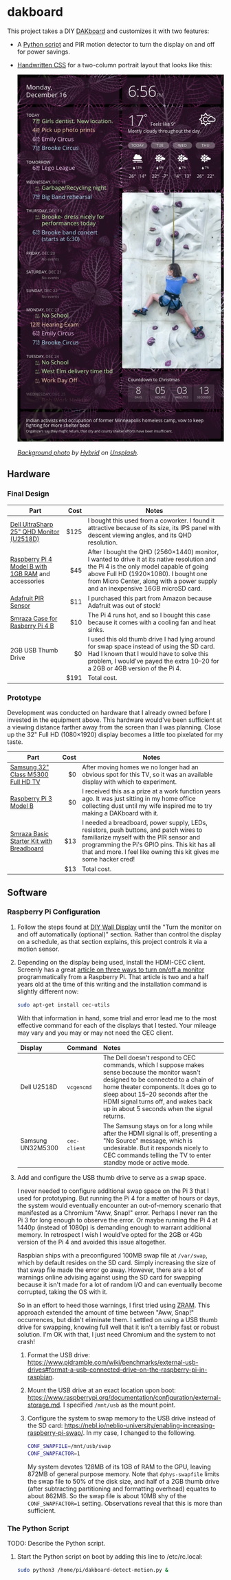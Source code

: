 # dakboard

This project takes a DIY [DAKboard](https://dakboard.com) and customizes it with two features:

-   A [Python script](raspberrypi/dakboard-detect-motion.py) and PIR motion detector to turn the display on and off for power savings.
-   [Handwritten CSS](two-column-portrait.css) for a two-column portrait layout that looks like this:

    ![Screenshot](doc/screenshot.jpg)

    _[Background photo](https://unsplash.com/photos/gE1phX0Lbos) by [Hybrid](https://unsplash.com/@artbyhybrid?utm_medium=referral&utm_campaign=photographer-credit&utm_content=creditBadge) on [Unsplash](https://unsplash.com)._

## Hardware

### Final Design

| Part                                                                                                                                                         |  Cost | Notes                                                                                                                                                                                                                                                                |
| ------------------------------------------------------------------------------------------------------------------------------------------------------------ | ----: | -------------------------------------------------------------------------------------------------------------------------------------------------------------------------------------------------------------------------------------------------------------------- |
| [Dell UltraSharp 25" QHD Monitor (U2518D)](https://www.dell.com/en-us/work/shop/dell-ultrasharp-25-monitor-u2518d/apd/210-amll/monitors-monitor-accessories) | \$125 | I bought this used from a coworker. I found it attractive because of its size, its IPS panel with descent viewing angles, and its QHD resolution.                                                                                                                    |
| [Raspberry Pi 4 Model B with 1GB RAM](https://www.raspberrypi.org/products/raspberry-pi-4-model-b/) and accessories                                          |  \$45 | After I bought the QHD (2560×1440) monitor, I wanted to drive it at its native resolution and the Pi 4 is the only model capable of going above Full HD (1920×1080). I bought one from Micro Center, along with a power supply and an inexpensive 16GB microSD card. |
| [Adafruit PIR Sensor](https://www.adafruit.com/product/189)                                                                                                  |  \$11 | I purchased this part from Amazon because Adafruit was out of stock!                                                                                                                                                                                                 |
| [Smraza Case for Rasberry Pi 4 B](https://www.amazon.com/gp/product/B07VDCT57F/ref=ppx_yo_dt_b_asin_title_o04_s01?ie=UTF8&psc=1)                             |  \$10 | The Pi 4 runs hot, and so I bought this case because it comes with a cooling fan and heat sinks.                                                                                                                                                                     |
| 2GB USB Thumb Drive                                                                                                                                          |   \$0 | I used this old thumb drive I had lying around for swap space instead of using the SD card. Had I known that I would have to solve this problem, I would've payed the extra $10–$20 for a 2GB or 4GB version of the Pi 4.                                            |
|                                                                                                                                                              | \$191 | Total cost.                                                                                                                                                                                                                                                          |

### Prototype

Development was conducted on hardware that I already owned before I invested in the equipment above. This hardware would've been sufficient at a viewing distance farther away from the screen than I was planning. Close up the 32" Full HD (1080×1920) display becomes a little too pixelated for my taste.

| Part                                                                                                                                                 | Cost | Notes                                                                                                                                                                                                                                                    |
| ---------------------------------------------------------------------------------------------------------------------------------------------------- | ---: | -------------------------------------------------------------------------------------------------------------------------------------------------------------------------------------------------------------------------------------------------------- |
| [Samsung 32" Class M5300 Full HD TV](https://www.samsung.com/us/televisions-home-theater/tvs/full-hd-tvs/32--class-m5300-full-hd-tv-un32m5300afxza/) |  \$0 | After moving homes we no longer had an obvious spot for this TV, so it was an available display with which to experiment.                                                                                                                                |
| [Raspberry Pi 3 Model B](https://www.raspberrypi.org/products/raspberry-pi-3-model-b/)                                                               |  \$0 | I received this as a prize at a work function years ago. It was just sitting in my home office collecting dust until my wife inspired me to try making a DAKboard with it.                                                                               |
| [Smraza Basic Starter Kit with Breadboard](https://www.amazon.com/gp/product/B01HRR7EBG/ref=ppx_yo_dt_b_asin_title_o09_s00?ie=UTF8&psc=1)            | \$13 | I needed a breadboard, power supply, LEDs, resistors, push buttons, and patch wires to familiarize myself with the PIR sensor and programming the Pi's GPIO pins. This kit has all that and more. I feel like owning this kit gives me some hacker cred! |
|                                                                                                                                                      | \$13 | Total cost.                                                                                                                                                                                                                                              |

## Software

### Raspberry Pi Configuration

1. Follow the steps found at [DIY Wall Display](https://blog.dakboard.com/diy-wall-display/) until the "Turn the monitor on and off automatically (optional)" section. Rather than control the display on a schedule, as that section explains, this project controls it via a motion sensor.

2. Depending on the display being used, install the HDMI-CEC client. Screenly has a great [article on three ways to turn on/off a monitor](https://www.screenly.io/blog/2017/07/02/how-to-automatically-turn-off-and-on-your-monitor-from-your-raspberry-pi/) programmatically from a Raspberry Pi. That article is two and a half years old at the time of this writing and the installation command is slightly different now:

    ```bash
    sudo apt-get install cec-utils
    ```

    With that information in hand, some trial and error lead me to the most effective command for each of the displays that I tested. Your mileage may vary and you may or may not need the CEC client.

    | Display           | Command      | Notes                                                                                                                                                                                                                                                                                                   |
    | ----------------- | ------------ | ------------------------------------------------------------------------------------------------------------------------------------------------------------------------------------------------------------------------------------------------------------------------------------------------------- |
    | Dell U2518D       | `vcgencmd`   | The Dell doesn't respond to CEC commands, which I suppose makes sense because the monitor wasn't designed to be connected to a chain of home theater components. It does go to sleep about 15–20 seconds after the HDMI signal turns off, and wakes back up in about 5 seconds when the signal returns. |
    | Samsung UN32M5300 | `cec-client` | The Samsung stays on for a long while after the HDMI signal is off, presenting a "No Source" message, which is undesirable. But it responds nicely to CEC commands telling the TV to enter standby mode or active mode.                                                                                 |

3. Add and configure the USB thumb drive to serve as a swap space.

    I never needed to configure additional swap space on the Pi 3 that I used for prototyping. But running the Pi 4 for a matter of hours or days, the system would eventually encounter an out-of-memory scenario that manifested as a Chromium "Aww, Snap!" error. Perhaps I never ran the Pi 3 for long enough to observe the error. Or maybe running the Pi 4 at 1440p (instead of 1080p) is demanding enough to warrant additional memory. In retrospect I wish I would've opted for the 2GB or 4Gb version of the Pi 4 and avoided this issue altogether.

    Raspbian ships with a preconfigured 100MB swap file at `/var/swap`, which by default resides on the SD card. Simply increasing the size of that swap file made the error go away. However, there are a lot of warnings online advising against using the SD card for swapping because it isn't made for a lot of random I/O and can eventually become corrupted, taking the OS with it.

    So in an effort to heed those warnings, I first tried using [ZRAM](https://github.com/novaspirit/rpi_zram). This approach extended the amount of time between "Aww, Snap!" occurrences, but didn't eliminate them. I settled on using a USB thumb drive for swapping, knowing full well that it isn't a terribly fast or robust solution. I'm OK with that, I just need Chromium and the system to not crash!

    1. Format the USB drive: <https://www.pidramble.com/wiki/benchmarks/external-usb-drives#format-a-usb-connected-drive-on-the-raspberry-pi-in-raspbian>.
    2. Mount the USB drive at an exact location upon boot: <https://www.raspberrypi.org/documentation/configuration/external-storage.md>. I specified `/mnt/usb` as the mount point.
    3. Configure the system to swap memory to the USB drive instead of the SD card: <https://nebl.io/neblio-university/enabling-increasing-raspberry-pi-swap/>. In my case, I changed to the following.

        ```bash
        CONF_SWAPFILE=/mnt/usb/swap
        CONF_SWAPFACTOR=1
        ```

        My system devotes 128MB of its 1GB of RAM to the GPU, leaving 872MB of general purpose memory. Note that `dphys-swapfile` limits the swap file to 50% of the disk size, and half of a 2GB thumb drive (after subtracting partitioning and formatting overhead) equates to about 862MB. So the swap file is about 10MB shy of the `CONF_SWAPFACTOR=1` setting. Observations reveal that this is more than sufficient.

### The Python Script

TODO: Describe the Python script.

1. Start the Python script on boot by adding this line to /etc/rc.local:

    ```bash
    sudo python3 /home/pi/dakboard-detect-motion.py &
    ```
